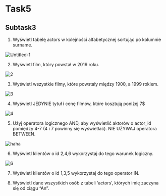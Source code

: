 # Task5 #
## Subtask3 ##

1. Wyświetl tabelę actors w kolejności alfabetycznej sortując po kolumnie surname.

![Untitled-1](https://user-images.githubusercontent.com/115797350/204574094-43f262c9-c2aa-4561-b6a7-11f9ac5f3a12.png)

2. Wyświetl film, który powstał w 2019 roku.

![2](https://user-images.githubusercontent.com/115797350/204576478-715465dd-ed3b-4271-964f-8fe622f10ed7.jpg)

3. Wyświetl wszystkie filmy, które powstały między 1900, a 1999 rokiem.

![3](https://user-images.githubusercontent.com/115797350/204577679-ef2e901f-b0aa-4653-9a18-bb0382ba907c.jpg)

4. Wyświetl JEDYNIE tytuł i cenę filmów, które kosztują poniżej 7$ 

![4](https://user-images.githubusercontent.com/115797350/204578725-77da8765-82eb-435a-bd76-74e5736b2db2.jpg)

5. Użyj operatora logicznego AND, aby wyświetlić aktorów o actor_id pomiędzy 4-7 (4 i 7 powinny się wyświetlać). NIE UŻYWAJ operatora BETWEEN.

![haha](https://user-images.githubusercontent.com/115797350/204593951-a4b67cc4-9160-4976-930d-f10f6d35dfa7.jpg)


6. Wyświetl klientów o id 2,4,6 wykorzystaj do tego warunek logiczny. 

![6](https://user-images.githubusercontent.com/115797350/204590855-0c1ffbec-d358-4ea0-9ea5-d63fb282bef1.jpg)

7. Wyświetl klientów o id 1,3,5 wykorzystaj do tego operator IN. 

8. Wyświetl dane wszystkich osób z tabeli ‘actors’, których imię zaczyna się od ciągu “An”.

